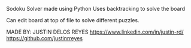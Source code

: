 Sodoku Solver made using Python
Uses backtracking to solve the board

Can edit board at top of file to solve different puzzles.


MADE BY:
JUSTIN DELOS REYES
https://www.linkedin.com/in/justin-rd/
https://github.com/justinrreyes
